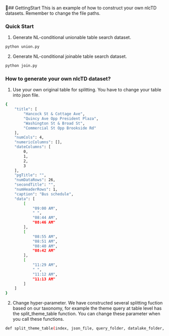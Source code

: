 :hammer:## GettingStart
This is an example of how to construct your own nlcTD datasets. Remember to change the file paths.

### Quick Start

1. Generate NL-conditional unionable table search dataset.
```sh
python union.py
```

2. Generate NL-conditional joinable table search dataset.
```sh
python join.py
```

### How to generate your own nlcTD dataset?

1. Use your own original table for splitting. You have to change your table into json file.
```sh
{
    "title": [
        "Hancock St & Cottage Ave",
        "Quincy Ave Opp President Plaza",
        "Washington St & Broad St",
        "Commercial St Opp Brookside Rd"
    ],
    "numCols": 4,
    "numericColumns": [],
    "dateColumns": [
        0,
        1,
        2,
        3
    ],
    "pgTitle": "",
    "numDataRows": 26,
    "secondTitle": "",
    "numHeaderRows": 1,
    "caption": "Bus schedule",
    "data": [
        [
            "09:00 AM",
            " ",
            "08:44 AM",
            "08:46 AM"
        ],
        [
            "08:55 AM",
            "08:51 AM",
            "08:40 AM",
            "08:42 AM"
        ],
        [
            "11:29 AM",
            " ",
            "11:12 AM",
            "11:13 AM"
        ]
    ]
}
```


2. Change hyper-parameter. We have constructed several splitting fuction based on our taxonomy, for example the theme query at table level has the split_theme_table function. You can change these parameter when you call these functions.

```sh
def split_theme_table(index, json_file, query_folder, datalake_folder, query_txt, groundtruth_txt, ori_minRow=10, max_duplicate=0.1, min_split_rate=0.2, template_num=3, shuffle=1, neg_num = 10,pos_num = 5):
